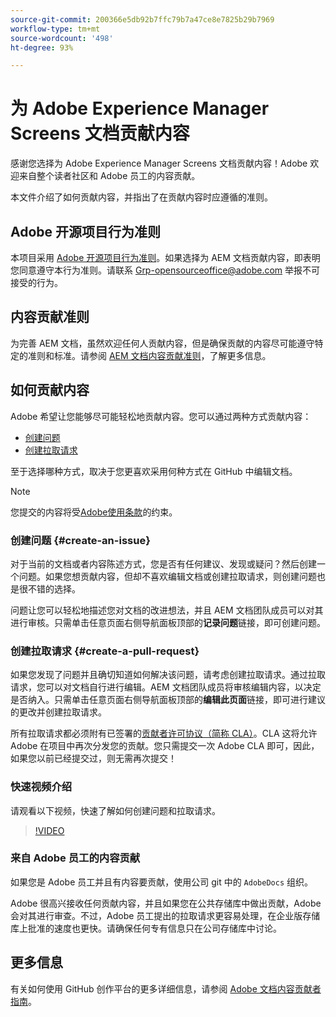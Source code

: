 ```yaml
---
source-git-commit: 200366e5db92b7ffc79b7a47ce8e7825b29b7969
workflow-type: tm+mt
source-wordcount: '498'
ht-degree: 93%

---
```

# 为 Adobe Experience Manager Screens 文档贡献内容

感谢您选择为 Adobe Experience Manager Screens 文档贡献内容！Adobe 欢迎来自整个读者社区和 Adobe 员工的内容贡献。

本文件介绍了如何贡献内容，并指出了在贡献内容时应遵循的准则。

## Adobe 开源项目行为准则

本项目采用 [Adobe 开源项目行为准则](code-of-conduct.md)。如果选择为 AEM 文档贡献内容，即表明您同意遵守本行为准则。请联系 [Grp-opensourceoffice@adobe.com](mailto:Grp-opensourceoffice@adobe.com) 举报不可接受的行为。

## 内容贡献准则

为完善 AEM 文档，虽然欢迎任何人贡献内容，但是确保贡献的内容尽可能遵守特定的准则和标准。请参阅 [AEM 文档内容贡献准则](guidelines.md)，了解更多信息。

## 如何贡献内容

Adobe 希望让您能够尽可能轻松地贡献内容。您可以通过两种方式贡献内容：

* [创建问题](#create-an-issue)
* [创建拉取请求](#create-a-pull-request)

至于选择哪种方式，取决于您更喜欢采用何种方式在 GitHub 中编辑文档。

>[!NOTE]
>
>您提交的内容将受[Adobe使用条款](https://www.adobe.com/cn/legal/terms.html)的约束。

### 创建问题 {#create-an-issue}

对于当前的文档或者内容陈述方式，您是否有任何建议、发现或疑问？然后创建一个问题。如果您想贡献内容，但却不喜欢编辑文档或创建拉取请求，则创建问题也是很不错的选择。

问题让您可以轻松地描述您对文档的改进想法，并且 AEM 文档团队成员可以对其进行审核。只需单击任意页面右侧导航面板顶部的&#x200B;**记录问题**&#x200B;链接，即可创建问题。

### 创建拉取请求 {#create-a-pull-request}

如果您发现了问题并且确切知道如何解决该问题，请考虑创建拉取请求。通过拉取请求，您可以对文档自行进行编辑。AEM 文档团队成员将审核编辑内容，以决定是否纳入。只需单击任意页面右侧导航面板顶部的&#x200B;**编辑此页面**&#x200B;链接，即可进行建议的更改并创建拉取请求。

所有拉取请求都必须附有已签署的[贡献者许可协议（简称 CLA）](https://opensource.adobe.com/cla.html)。CLA 这将允许 Adobe 在项目中再次分发您的贡献。您只需提交一次 Adobe CLA 即可，因此，如果您以前已经提交过，则无需再次提交！

### 快速视频介绍

请观看以下视频，快速了解如何创建问题和拉取请求。

>[!VIDEO](https://video.tv.adobe.com/v/27069)

### 来自 Adobe 员工的内容贡献

如果您是 Adobe 员工并且有内容要贡献，使用公司 git 中的 `AdobeDocs` 组织。

Adobe 很高兴接收任何贡献内容，并且如果您在公共存储库中做出贡献，Adobe 会对其进行审查。不过，Adobe 员工提出的拉取请求更容易处理，在企业版存储库上批准的速度也更快。请确保任何专有信息只在公司存储库中讨论。

## 更多信息

有关如何使用 GitHub 创作平台的更多详细信息，请参阅 [Adobe 文档内容贡献者指南](https://experienceleague.adobe.com/zh-hans/docs/contributor/contributor-guide/introduction)。
